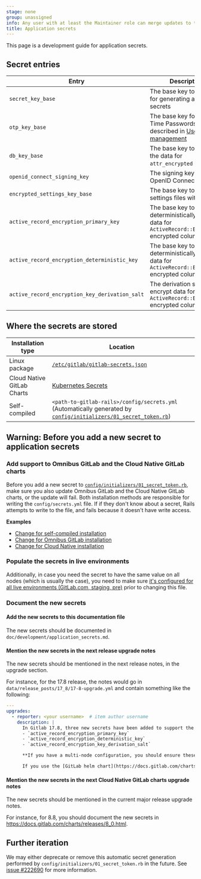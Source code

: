 ```yaml
---
stage: none
group: unassigned
info: Any user with at least the Maintainer role can merge updates to this content. For details, see https://docs.gitlab.com/ee/development/development_processes.html#development-guidelines-review.
title: Application secrets
---
```


This page is a development guide for application secrets.

## Secret entries

|Entry                             |Description                                                        |
|---                               |---                                                                |
| `secret_key_base`                | The base key to be used for generating a various secrets          |
| `otp_key_base`                   | The base key for One Time Passwords, described in [User management](../administration/raketasks/user_management.md#rotate-two-factor-authentication-encryption-key)              |
| `db_key_base`                    | The base key to encrypt the data for `attr_encrypted` columns     |
| `openid_connect_signing_key`     | The signing key for OpenID Connect                                |
| `encrypted_settings_key_base`    | The base key to encrypt settings files with                       |
| `active_record_encryption_primary_key` | The base key to non-deterministically-encrypt data for `ActiveRecord::Encryption` encrypted columns |
| `active_record_encryption_deterministic_key` | The base key to deterministically-encrypt data for `ActiveRecord::Encryption` encrypted columns |
| `active_record_encryption_key_derivation_salt` | The derivation salt to encrypt data for `ActiveRecord::Encryption` encrypted columns |

## Where the secrets are stored

|Installation type                  |Location                                                          |
|---                                |---                                                               |
| Linux package                     |[`/etc/gitlab/gitlab-secrets.json`](https://docs.gitlab.com/omnibus/settings/backups.html#backup-and-restore-omnibus-gitlab-configuration) |
| Cloud Native GitLab Charts        |[Kubernetes Secrets](https://docs.gitlab.com/charts/installation/secrets.html#gitlab-rails-secret) |
| Self-compiled                     |`<path-to-gitlab-rails>/config/secrets.yml` (Automatically generated by [`config/initializers/01_secret_token.rb`](https://gitlab.com/gitlab-org/gitlab/-/blob/master/config/initializers/01_secret_token.rb)) |

## Warning: Before you add a new secret to application secrets

### Add support to Omnibus GitLab and the Cloud Native GitLab charts

Before you add a new secret to
[`config/initializers/01_secret_token.rb`](https://gitlab.com/gitlab-org/gitlab/-/blob/master/config/initializers/01_secret_token.rb),
make sure you also update Omnibus GitLab and the Cloud Native GitLab charts, or the update will fail.
Both installation methods are responsible for writing the `config/secrets.yml` file.
If if they don't know about a secret, Rails attempts to write to the file, and fails because it doesn't
have write access.

**Examples**

- [Change for self-compiled installation](https://gitlab.com/gitlab-org/gitlab/-/merge_requests/175154)
- [Change for Omnibus GitLab installation](https://gitlab.com/gitlab-org/omnibus-gitlab/-/merge_requests/8026)
- [Change for Cloud Native installation](https://gitlab.com/gitlab-org/charts/gitlab/-/merge_requests/3988)

### Populate the secrets in live environments

Additionally, in case you need the secret to have the same value on all nodes (which is usually the case),
you need to make sure
[it's configured for all live environments (GitLab.com, staging, pre)](https://gitlab.com/gitlab-com/gl-infra/k8s-workloads/gitlab-com/-/blob/master/releases/gitlab-external-secrets/values/values.yaml.gotmpl)
prior to changing this file.

### Document the new secrets

#### Add the new secrets to this documentation file

The new secrets should be documented in `doc/development/application_secrets.md`.

#### Mention the new secrets in the next release upgrade notes

The new secrets should be mentioned in the next release notes, in the upgrade section.

For instance, for the 17.8 release, the notes would go in `data/release_posts/17_8/17-8-upgrade.yml` and contain something like the following:

```yaml
---
upgrades:
  - reporter: <your username>  # item author username
    description: |
      In Gitlab 17.8, three new secrets have been added to support the upcoming encryption framework:
      - `active_record_encryption_primary_key`
      - `active_record_encryption_deterministic_key`
      - `active_record_encryption_key_derivation_salt`

      **If you have a multi-node configuration, you should ensure these secrets are the same on all nodes.** Otherwise, the application will automatically generate the missing secrets.

      If you use the [GitLab helm chart](https://docs.gitlab.com/charts/) and disabled the [shared-secrets chart](https://docs.gitlab.com/charts/charts/shared-secrets/), you will need to [manually create these secrets](https://docs.gitlab.com/charts/installation/secrets.html#gitlab-rails-secret).
```

#### Mention the new secrets in the next Cloud Native GitLab charts upgrade notes

The new secrets should be mentioned in the current major release upgrade notes.

For instance, for 8.8, you should document the new secrets in <https://docs.gitlab.com/charts/releases/8_0.html>.

## Further iteration

We may either deprecate or remove this automatic secret generation performed by `config/initializers/01_secret_token.rb` in the future.
See [issue #222690](https://gitlab.com/gitlab-org/gitlab/-/issues/222690) for more information.

